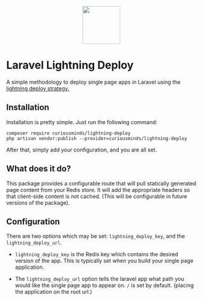 <p align="center"><img src="https://curious-minds.s3.amazonaws.com/lightning-deploy.svg" height="100px"></p>

# Laravel Lightning Deploy

A simple methodology to deploy single page apps in Laravel using the [lightning deploy strategy.](http://ember-cli-deploy.com/docs/v0.6.x/the-lightning-strategy/)  


## Installation
Installation is pretty simple. Just run the following command:

```
composer require curiousminds/lightning-deploy
php artisan vendor:publish --provider=curiousminds/lightning-deploy
```

After that, simply add your configuration, and you are all set. 

## What does it do?
This package provides a configurable route that will pull statically generated page content from your Redis store. It will add the appropriate headers so that client-side content is not cached. (This will be configurable in future versions of the package).  

## Configuration
There are two options which may be set: `lightning_deploy_key`, and the `lightning_deploy_url`.

- `lightning_deploy_key` is the Redis key which contains the desired version of the app. This is typically set when you build your single page application. 
 
-  The `lightning_deploy_url` option tells the laravel app what path you would like the single page app to appear on. `/` is set by default. (placing the application on the root url.)

